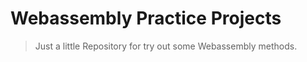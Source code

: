 # Webassembly Practice Projects #

> Just a little Repository for try out some Webassembly methods.
